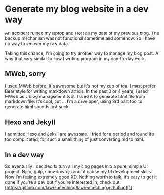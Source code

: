 # Generate my blog website in a dev way

An accident ruined my laptop and I lost all my data of my previous blog. 
The backup mechanism was not functional sometime and somehow.
So I have no way to recover my raw data.

Taking this chance, I'm going to try another way to manage my blog post.
A way that very similar to how I writing program in my day-to-day work.

## MWeb, sorry

I used MWeb before. It's awesome but it's not my cup of tea.
I must prefer Bear style for writing markdown article. In the past 3 or 4 years, I used MWeb as a blog management tool. I used it to generate html file from markdown file. It’s cool, but … I’m a developer, using 3rd part tool to generate html sounds just suck.

## Hexo and Jekyll
I admitted Hexo and Jekyll are awesome. I tried for a period and found it’s too complicated, for such a small thing of just converting md to html.

## In a dev way
So eventually I decided to turn all my blog pages into a pure, simple UI project.
Npm, gulp, showdown.js and of cause my UI development skills. Now I’m feeling extremely good XD.
Nothing worth to talk, it’s easy to get it done if you’re a dev but if you’re interested in, check out:
[https://github.com/lawrenceching/lawrenceching.github.io][1]

[1]:	https://github.com/lawrenceching/lawrenceching.github.io
